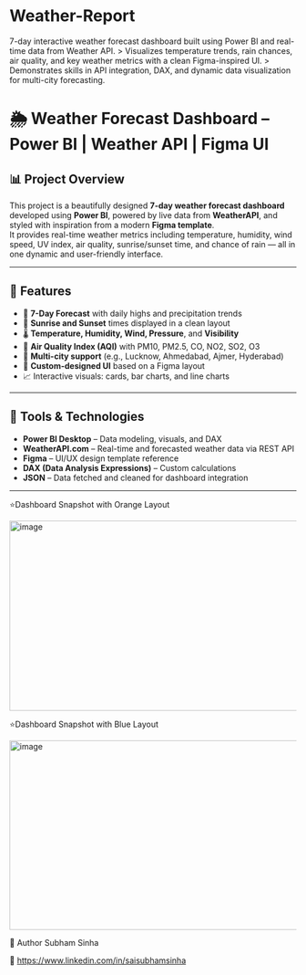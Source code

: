 # Weather-Report
7-day interactive weather forecast dashboard built using Power BI and real-time data from Weather API. > Visualizes temperature trends, rain chances, air quality, and key weather metrics with a clean Figma-inspired UI. > Demonstrates skills in API integration, DAX, and dynamic data visualization for multi-city forecasting.

# 🌦️ Weather Forecast Dashboard – Power BI | Weather API | Figma UI

## 📊 Project Overview

This project is a beautifully designed **7-day weather forecast dashboard** developed using **Power BI**, powered by live data from **WeatherAPI**, and styled with inspiration from a modern **Figma template**.  
It provides real-time weather metrics including temperature, humidity, wind speed, UV index, air quality, sunrise/sunset time, and chance of rain — all in one dynamic and user-friendly interface.

---

## 🚀 Features

- 📅 **7-Day Forecast** with daily highs and precipitation trends  
- 🌇 **Sunrise and Sunset** times displayed in a clean layout  
- 🌡️ **Temperature, Humidity, Wind, Pressure**, and **Visibility**  
- 💨 **Air Quality Index (AQI)** with PM10, PM2.5, CO, NO2, SO2, O3  
- 📍 **Multi-city support** (e.g., Lucknow, Ahmedabad, Ajmer, Hyderabad)  
- 🎨 **Custom-designed UI** based on a Figma layout  
- 📈 Interactive visuals: cards, bar charts, and line charts  

---

## 🧰 Tools & Technologies

- **Power BI Desktop** – Data modeling, visuals, and DAX  
- **WeatherAPI.com** – Real-time and forecasted weather data via REST API  
- **Figma** – UI/UX design template reference  
- **DAX (Data Analysis Expressions)** – Custom calculations  
- **JSON** – Data fetched and cleaned for dashboard integration  

---
⭐Dashboard Snapshot with Orange Layout

<img width="599" height="333" alt="image" src="https://github.com/user-attachments/assets/2b82c7d0-a7db-4df6-9b67-070cc0711317" />

⭐Dashboard Snapshot with Blue Layout

<img width="596" height="332" alt="image" src="https://github.com/user-attachments/assets/35649cae-80d5-40d3-826b-7112b464eb6b" />



📌 Author
Subham Sinha

📧 https://www.linkedin.com/in/saisubhamsinha
